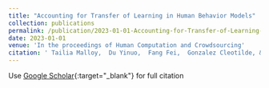 ```yaml
---
title: "Accounting for Transfer of Learning in Human Behavior Models"
collection: publications
permalink: /publication/2023-01-01-Accounting-for-Transfer-of-Learning-in-Human-Behavior-Models
date: 2023-01-01
venue: 'In the proceedings of Human Computation and Crowdsourcing'
citation: ' Tailia Malloy,  Du Yinuo,  Fang Fei,  Gonzalez Cleotilde, &quot;Accounting for Transfer of Learning in Human Behavior Models.&quot; In the proceedings of Human Computation and Crowdsourcing, 2023.'
---
```

Use [Google Scholar](https://scholar.google.com/scholar?q=Accounting+for+Transfer+of+Learning+in+Human+Behavior+Models){:target="_blank"} for full citation